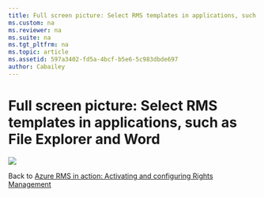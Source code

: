 ```yaml
---
title: Full screen picture: Select RMS templates in applications, such as File Explorer and Word
ms.custom: na
ms.reviewer: na
ms.suite: na
ms.tgt_pltfrm: na
ms.topic: article
ms.assetid: 597a3402-fd5a-4bcf-b5e6-5c983dbde697
author: Cabailey
---
```

# Full screen picture: Select RMS templates in applications, such as File Explorer and Word
![](/Image/AzRMS_TemplatesPortal_ExplorerWord.png)

Back to [Azure RMS in action: Activating and configuring Rights Management](http://technet.microsoft.com/library/jj585026.aspx)

